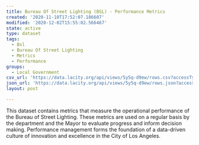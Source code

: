 ```yaml
---
title: Bureau Of Street Lighting (BSL) - Performance Metrics
created: '2020-11-10T17:52:07.186607'
modified: '2020-12-02T15:55:02.566467'
state: active
type: dataset
tags:
  - Bsl
  - Bureau Of Street Lighting
  - Metrics
  - Performance
groups:
  - Local Government
csv_url: 'https://data.lacity.org/api/views/5y5q-d9ew/rows.csv?accessType=DOWNLOAD'
json_url: 'https://data.lacity.org/api/views/5y5q-d9ew/rows.json?accessType=DOWNLOAD'
layout: post

---
```

This dataset contains metrics that measure the operational performance of the Bureau of Street Lighting. These metrics are used on a regular basis by the department and the Mayor to evaluate progress and inform decision making. Performance management forms the foundation of a data-driven culture of innovation and excellence in the City of Los Angeles.
